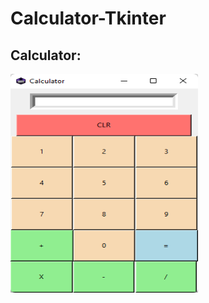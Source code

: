 # Calculator-Tkinter



## Calculator:
<img src="https://github.com/ShreyashSomvanshi/Calculator-Tkinter/blob/main/images/calc.png" alt="Calculator" width="300" height="350">
